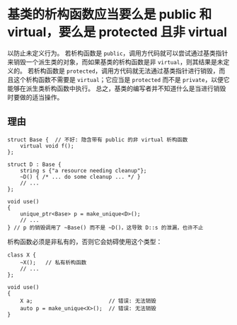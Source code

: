 <h1>基类的析构函数应当要么是 public 和 virtual，要么是 protected 且非 virtual</h1>

以防止未定义行为。 若析构函数是 `public`，调用方代码就可以尝试通过基类指针来销毁一个派生类的对象，而如果基类的析构函数是非 `virtual`，则其结果是未定义的。 若析构函数是 `protected`，调用方代码就无法通过基类指针进行销毁，而且这个析构函数不需要是 `virtual`；它应当是 `protected` 而不是 `private`，以便它能够在派生类析构函数中执行。 总之，基类的编写者并不知道什么是当进行销毁时要做的适当操作。

<h2>理由</h2>

    struct Base {  // 不好: 隐含带有 public 的非 virtual 析构函数
        virtual void f();
    };

    struct D : Base {
        string s {"a resource needing cleanup"};
        ~D() { /* ... do some cleanup ... */ }
        // ...
    };

    void use()
    {
        unique_ptr<Base> p = make_unique<D>();
        // ...
    } // p 的销毁调用了 ~Base() 而不是 ~D()，这导致 D::s 的泄漏，也许不止


析构函数必须是非私有的，否则它会妨碍使用这个类型：

    class X {
        ~X();   // 私有析构函数
        // ...
    };

    void use()
    {
        X a;                        // 错误: 无法销毁
        auto p = make_unique<X>();  // 错误: 无法销毁
    }